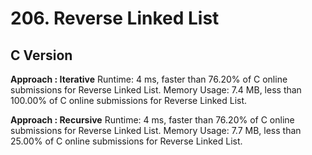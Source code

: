 # 206. Reverse Linked List

## C Version
**Approach : Iterative**
Runtime: 4 ms, faster than 76.20% of C online submissions for Reverse Linked List.
Memory Usage: 7.4 MB, less than 100.00% of C online submissions for Reverse Linked List.

**Approach : Recursive**
Runtime: 4 ms, faster than 76.20% of C online submissions for Reverse Linked List.
Memory Usage: 7.7 MB, less than 25.00% of C online submissions for Reverse Linked List.
